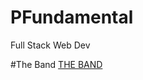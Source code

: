 # PFundamental
Full Stack Web Dev

#The Band 
<a href="[./FrontEnd/day 2/exercise/index.html]">THE BAND</a>
